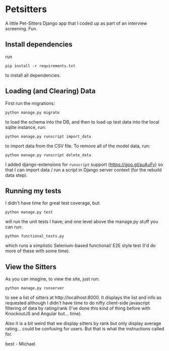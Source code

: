 # Petsitters

A little Pet-Sitters Django app that I coded up as part of an interview screening. Fun.

## Install dependencies
run 

`pip install -r requirements.txt` 

to install all dependencies. 

## Loading (and Clearing) Data

First run the migrations:

`python manage.py migrate`

to load the schema into the DB, and then to load up test data into the local sqlite instance, run:

`python manage.py runscript import_data`

to import data from the CSV file.  To remove all of the model data, run:

`python manage.py runscript delete_data`

I added django-extensions for `runscript` support (https://goo.gl/auAuFv) so that I 
can import data / run a script in Django server context (for the rebuild data step).

## Running my tests

I didn't have time for great test coverage, but:

`python manage.py test`

will run the unit tests I have; and one level above the manage.py stuff you can run:

`python functional_tests.py`

which runs a simplistic Selenium-based functional/ E2E style test (I'd do more of these with some time).

## View the Sitters

As you can imagine, to view the site, just run:

`python manage.py runserver`

to see a list of sitters at http://localhost:8000.  It displays the list and info as requested although
I didn't have time to do nifty client-side javascript filtering of data by rating/rank (I've done this kind
of thing before with KnockoutJS and Angular but... time).

Also it is a bit weird that we display sitters by rank but only display average rating... could be confusing
for users.  But that is what the instructions called for.

best - Michael


